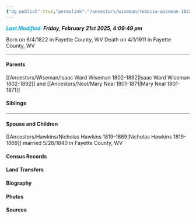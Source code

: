 ```yaml
---
{"dg-publish":true,"permalink":"/ancestors/wiseman/rebecca-wiseman-1822-1911/","tags":["Rebecca-Wiseman"]}
---
```


***<font color="#00b0f0">Last Modified:</font> Friday, February 21st 2025, 4:09:49 pm***

Born on  6/4/1822 in Fayette County, WV
Death on 4/1/1911 in Fayette County, WV

---
#### Parents

[[Ancestors/Wiseman/Isaac Ward Wiseman 1802-1892\|Isaac Ward Wiseman 1802-1892]] and [[Ancestors/Neal/Mary Neal 1801-1871\|Mary Neal 1801-1871]]
#### Siblings
<!-- Link to sibling -->

---
#### Spouse and Children
[[Ancestors/Hawkins/Nicholas Hawkins 1819-1869\|Nicholas Hawkins 1819-1869]] married 5/28/1840 in Fayette County, WV
<!-- Link to child -->

#### Census Records

#### Land Transfers

#### Biography

#### Photos

#### Sources

